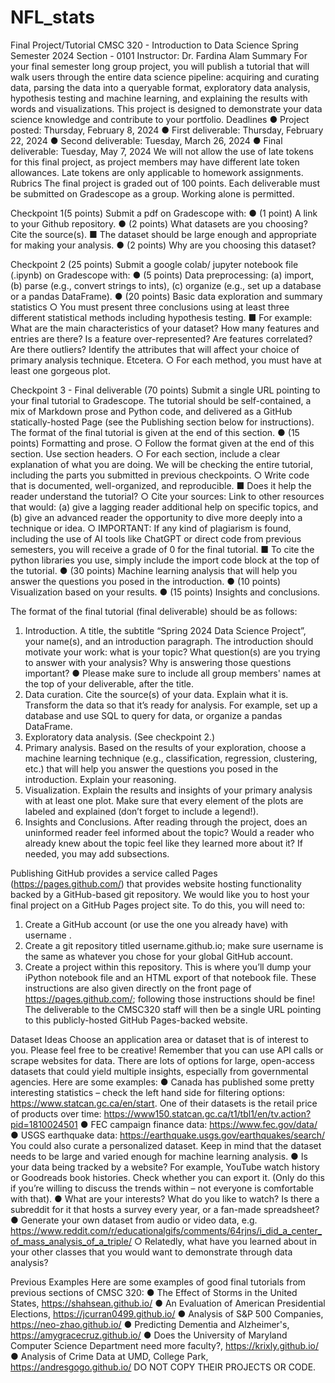 # NFL_stats

Final Project/Tutorial
CMSC 320 - Introduction to Data Science
Spring Semester 2024
Section - 0101
Instructor: Dr. Fardina Alam
Summary
For your final semester long group project, you will publish a tutorial that will walk users through the entire data science pipeline: acquiring and curating data, parsing the data into a queryable format, exploratory data analysis, hypothesis testing and machine learning, and explaining the results with words and visualizations. This project is designed to demonstrate your data science knowledge and contribute to your portfolio.
Deadlines
● Project posted: Thursday, February 8, 2024
● First deliverable: Thursday, February 22, 2024
● Second deliverable: Tuesday, March 26, 2024
● Final deliverable: Tuesday, May 7, 2024
We will not allow the use of late tokens for this final project, as project members may have different late token allowances. Late tokens are only applicable to homework assignments.
Rubrics
The final project is graded out of 100 points.
Each deliverable must be submitted on Gradescope as a group. Working alone is permitted.

Checkpoint 1(5 points)
Submit a pdf on Gradescope with:
● (1 point) A link to your Github repository.
● (2 points) What datasets are you choosing? Cite the source(s).
    ■ The dataset should be large enough and appropriate for making your analysis.
● (2 points) Why are you choosing this dataset?

Checkpoint 2 (25 points)
Submit a google colab/ jupyter notebook file (.ipynb) on Gradescope with:
● (5 points) Data preprocessing: (a) import, (b) parse (e.g., convert strings to ints), (c) organize (e.g., set up a database or a pandas DataFrame).
● (20 points) Basic data exploration and summary statistics
    ○ You must present three conclusions using at least three different statistical methods including hypothesis testing.
        ■ For example: What are the main characteristics of your dataset? How many features and entries are there? Is a feature over-represented? Are features correlated? Are there outliers? Identify the attributes that will affect your choice of primary analysis technique. Etcetera.
    ○ For each method, you must have at least one gorgeous plot.

Checkpoint 3 - Final deliverable (70 points)
Submit a single URL pointing to your final tutorial to Gradescope. The tutorial should be self-contained, a mix of Markdown prose and Python code, and delivered as a GitHub statically-hosted Page (see the Publishing section below for instructions). The format of the final tutorial is given at the end of this section.
● (15 points) Formatting and prose.
    ○ Follow the format given at the end of this section. Use section headers.
    ○ For each section, include a clear explanation of what you are doing. We will be checking the entire tutorial, including the parts you submitted in previous checkpoints.
    ○ Write code that is documented, well-organized, and reproducible.
        ■ Does it help the reader understand the tutorial?
    ○ Cite your sources: Link to other resources that would: (a) give a lagging reader additional help on specific topics, and (b) give an advanced reader the opportunity to dive more deeply into a technique or idea.
    ○ IMPORTANT: If any kind of plagiarism is found, including the use of AI tools like ChatGPT or direct code from previous semesters, you will receive a grade of 0 for the final tutorial.
        ■ To cite the python libraries you use, simply include the import code block at the top of the tutorial.
● (30 points) Machine learning analysis that will help you answer the questions you posed in the introduction.
● (10 points) Visualization based on your results.
● (15 points) Insights and conclusions.

The format of the final tutorial (final deliverable) should be as follows:
1. Introduction. A title, the subtitle “Spring 2024 Data Science Project”, your name(s), and an introduction paragraph. The introduction should motivate your work: what is your topic? What question(s) are you trying to answer with your analysis? Why is answering those questions important?
    ● Please make sure to include all group members' names at the top of your deliverable, after the title.
2. Data curation. Cite the source(s) of your data. Explain what it is. Transform the data so that it’s ready for analysis. For example, set up a database and use SQL to query for data, or organize a pandas DataFrame.
3. Exploratory data analysis. (See checkpoint 2.)
4. Primary analysis. Based on the results of your exploration, choose a machine learning technique (e.g., classification, regression, clustering, etc.) that will help you answer the questions you posed in the introduction. Explain your reasoning.
5. Visualization. Explain the results and insights of your primary analysis with at least one plot. Make sure that every element of the plots are labeled and explained (don’t forget to include a legend!).
6. Insights and Conclusions. After reading through the project, does an uninformed reader feel informed about the topic? Would a reader who already knew about the topic feel like they learned more about it?
If needed, you may add subsections.

Publishing
GitHub provides a service called Pages (https://pages.github.com/) that provides website hosting functionality backed by a GitHub-based git repository. We would like you to host your final project on a GitHub Pages project site. To do this, you will need to:
1. Create a GitHub account (or use the one you already have) with username <username>.
2. Create a git repository titled username.github.io; make sure username is the same as whatever you chose for your global GitHub account.
3. Create a project within this repository. This is where you’ll dump your iPython notebook file and an HTML export of that notebook file.
These instructions are also given directly on the front page of https://pages.github.com/; following those instructions should be fine! The deliverable to the CMSC320 staff will then be a single URL pointing to this publicly-hosted GitHub Pages-backed website.

Dataset Ideas
Choose an application area or dataset that is of interest to you. Please feel free to be creative!
Remember that you can use API calls or scrape websites for data.
There are lots of options for large, open-access datasets that could yield multiple insights, especially from governmental agencies. Here are some examples:
● Canada has published some pretty interesting statistics – check the left hand side for filtering options: https://www.statcan.gc.ca/en/start. One of their datasets is the retail price of products over time:
https://www150.statcan.gc.ca/t1/tbl1/en/tv.action?pid=1810024501
● FEC campaign finance data: https://www.fec.gov/data/
● USGS earthquake data: https://earthquake.usgs.gov/earthquakes/search/
You could also curate a personalized dataset. Keep in mind that the dataset needs to be large and varied enough for machine learning analysis.
● Is your data being tracked by a website? For example, YouTube watch history or Goodreads book histories. Check whether you can export it. (Only do this if you’re willing to discuss the trends within – not everyone is comfortable with that).
● What are your interests? What do you like to watch? Is there a subreddit for it that hosts a survey every year, or a fan-made spreadsheet?
● Generate your own dataset from audio or video data, e.g.
https://www.reddit.com/r/educationalgifs/comments/64rjns/i_did_a_center_of_mass_analysis_of_a_triple/
    ○ Relatedly, what have you learned about in your other classes that you would want to demonstrate through data analysis?

Previous Examples
Here are some examples of good final tutorials from previous sections of CMSC 320:
● The Effect of Storms in the United States, https://shahsean.github.io/
● An Evaluation of American Presidential Elections, https://jcurran0499.github.io/
● Analysis of S&P 500 Companies, https://neo-zhao.github.io/
● Predicting Dementia and Alzheimer's, https://amygracecruz.github.io/
● Does the University of Maryland Computer Science Department need more faculty?,
https://krixly.github.io/
● Analysis of Crime Data at UMD, College Park, https://andresgogo.github.io/
DO NOT COPY THEIR PROJECTS OR CODE.